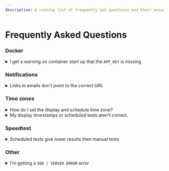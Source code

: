 ```yaml
---
description: A running list of frequently ask questions and their answers.
---
```


# Frequently Asked Questions

### Docker

<details>

<summary>I get a warning on container start up that the <code>APP_KEY</code> is missing</summary>

You can generate a key here: [https://speedtest-tracker.dev](https://speedtest-tracker.dev).

</details>

### Notifications

<details>

<summary>Links in emails don't point to the correct URL</summary>

1. Set the correct URL as the `APP_URL` environment variable
2. Restart the container

</details>

### Time zones

<details>

<summary>How do I set the display and schedule time zone?</summary>

1. Set `DISPLAY_TIMEZONE` environment variables to your local timezone.
2. Restart the container

</details>

<details>

<summary>My display timestamps or scheduled tests aren't correct.</summary>

Speedtest Tracker assumes your application and database containers are set to `UTC` by default. If your database instance has your local time zone set it needs to **match** that set in `APP_TIMEZONE` and `DISPLAY_TIMEZONE` environment variables.

Once set restart the container.

</details>

### Speedtest

<details>

<summary>Scheduled tests give lower results then manual tests</summary>

Starting your cron schedule at an off-peak minute can help reduce network congestion or avoid overloading a speed test server. This [comment](https://github.com/alexjustesen/speedtest-tracker/issues/552#issuecomment-2028532010) on this issue can help you get the formatting right.

</details>



### Other

<details>

<summary>I'm getting a <code>500 | SERVER ERROR</code> error</summary>

By default `APP_DEBUG` is set to `false` in production to prevent verbose error outputs. To debug the issue follow the steps below.

1. Set `APP_DEBUG=true` as a environment variable
2. Restart the container
3. Reproduce the error by visiting the page or performing the action that caused the error
4. View the output in the UI or in the logs to help resolve the issue, if you can not resolve it open an issue in the [GitHub](https://github.com/alexjustesen/speedtest-tracker/issues) repository
5. In the output the line that starts with `[timestamp] production.ERROR:` is the error the server ran into
6. Once the issue is resolved you can remove the `APP_DEBUG` environment variable

</details>
